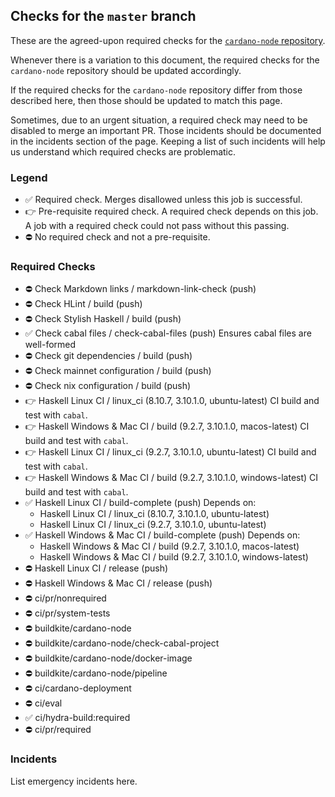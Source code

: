 ## Checks for the `master` branch

These are the agreed-upon required checks for the [`cardano-node` repository](https://github.com/input-output-hk/cardano-node).

Whenever there is a variation to this document, the required checks for the `cardano-node`
repository should be updated accordingly.

If the required checks for the `cardano-node` repository differ from those
described here, then those should be updated to match this page.

Sometimes, due to an urgent situation, a required check may need to be disabled
to merge an important PR. Those incidents should be documented in the incidents
section of the page. Keeping a list of such incidents will help us understand
which required checks are problematic.

### Legend
* ✅ Required check.
  Merges disallowed unless this job is successful.
* 👉 Pre-requisite required check.
  A required check depends on this job.  A job with a required check could not pass without this passing.
* ⛔ No required check and not a pre-requisite.

### Required Checks
* ⛔ Check Markdown links / markdown-link-check (push)
* ⛔ Check HLint / build (push)
* ⛔ Check Stylish Haskell / build (push)
* ✅ Check cabal files / check-cabal-files (push)
  Ensures cabal files are well-formed
* ⛔ Check git dependencies / build (push)
* ⛔ Check mainnet configuration / build (push)
* ⛔ Check nix configuration / build (push)
* 👉 Haskell Linux CI / linux_ci (8.10.7, 3.10.1.0, ubuntu-latest)
  CI build and test with `cabal`.
* 👉 Haskell Windows & Mac CI / build (9.2.7, 3.10.1.0, macos-latest)
  CI build and test with `cabal`.
* 👉 Haskell Linux CI / linux_ci (9.2.7, 3.10.1.0, ubuntu-latest)
  CI build and test with `cabal`.
* 👉 Haskell Windows & Mac CI / build (9.2.7, 3.10.1.0, windows-latest)
  CI build and test with `cabal`.
* ✅ Haskell Linux CI / build-complete (push)
  Depends on:
  * Haskell Linux CI / linux_ci (8.10.7, 3.10.1.0, ubuntu-latest)
  * Haskell Linux CI / linux_ci (9.2.7, 3.10.1.0, ubuntu-latest)
* ✅ Haskell Windows & Mac CI / build-complete (push)
  Depends on:
  * Haskell Windows & Mac CI / build (9.2.7, 3.10.1.0, macos-latest)
  * Haskell Windows & Mac CI / build (9.2.7, 3.10.1.0, windows-latest)
* ⛔ Haskell Linux CI / release (push)
* ⛔ Haskell Windows & Mac CI / release (push)
* ⛔ ci/pr/nonrequired
* ⛔ ci/pr/system-tests
* ⛔ buildkite/cardano-node
* ⛔ buildkite/cardano-node/check-cabal-project
* ⛔ buildkite/cardano-node/docker-image
* ⛔ buildkite/cardano-node/pipeline
* ⛔ ci/cardano-deployment
* ⛔ ci/eval
* ✅ ci/hydra-build:required
* ⛔ ci/pr/required

### Incidents

List emergency incidents here.
